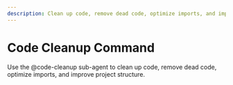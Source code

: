 ```yaml
---
description: Clean up code, remove dead code, optimize imports, and improve project structure
---
```


# Code Cleanup Command

Use the @code-cleanup sub-agent to clean up code, remove dead code, optimize imports, and improve project structure.
